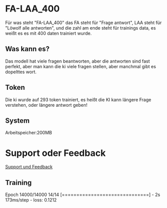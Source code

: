 # FA-LAA_400
Für was steht "FA-LAA_400" das FA steht für "Frage antwort", LAA steht für "Löwolf alle antworten", und die zahl am ende steht für trainings data, es weißt es es mit 400 daten trainiert wurde.

<h2>Was kann es?</h2>
Das modell hat viele fragen beantworten, aber die antworten sind fast perfekt, aber man kann die ki viele fragen stellen, aber manchmal gibt es dopelttes wort.

<h2>Token</h2>
Die ki wurde auf 293 token trainiert, es heißt die KI kann längere Frage verstehen, oder längere antwort geben!

<h2>System</h2>
Arbeitspeicher:200MB
<h1>Support oder Feedback</h1>
<a href="https://discord.gg/hUjnNyJ8fe">Support und Feedback</a>

<h2>Training</h2>

Epoch 14000/14000
14/14 [==============================] - 2s 173ms/step - loss: 0.1212
